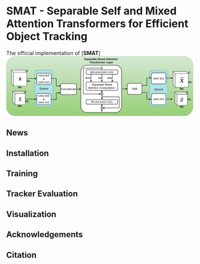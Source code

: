 # SMAT - Separable Self and Mixed Attention Transformers for Efficient Object Tracking
The official implementation of [**SMAT**]
![SMAT_block](assets/SMAT_block.png)

## News


## Installation


## Training


## Tracker Evaluation


## Visualization


## Acknowledgements


## Citation
